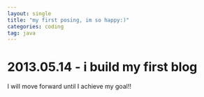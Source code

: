 ```yaml
---
layout: single
title: "my first posing, im so happy:)"
categories: coding
tag: java
---
```


# 2013.05.14 - i build my first blog

I will move forward until I achieve my goal!!
